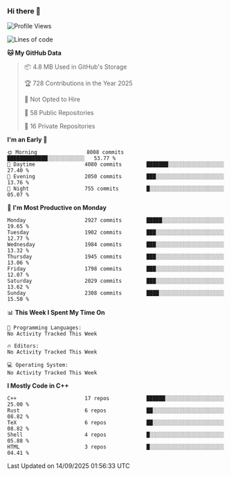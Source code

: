 ### Hi there 👋

<!--
**SemenMartynov/SemenMartynov** is a ✨ _special_ ✨ repository because its `README.md` (this file) appears on your GitHub profile.

Here are some ideas to get you started:

- 🔭 I’m currently working on ...
- 🌱 I’m currently learning ...
- 👯 I’m looking to collaborate on ...
- 🤔 I’m looking for help with ...
- 💬 Ask me about ...
- 📫 How to reach me: ...
- 😄 Pronouns: ...
- ⚡ Fun fact: ...
-->

<!--START_SECTION:waka-->
![Profile Views](http://img.shields.io/badge/Profile%20Views-0-blue)

![Lines of code](https://img.shields.io/badge/From%20Hello%20World%20I%27ve%20Written-7.7%20million%20lines%20of%20code-blue)

**🐱 My GitHub Data** 

> 📦 4.8 MB Used in GitHub's Storage 
 > 
> 🏆 728 Contributions in the Year 2025
 > 
> 🚫 Not Opted to Hire
 > 
> 📜 58 Public Repositories 
 > 
> 🔑 16 Private Repositories 
 > 
**I'm an Early 🐤** 

```text
🌞 Morning                8008 commits        █████████████░░░░░░░░░░░░   53.77 % 
🌆 Daytime                4080 commits        ███████░░░░░░░░░░░░░░░░░░   27.40 % 
🌃 Evening                2050 commits        ███░░░░░░░░░░░░░░░░░░░░░░   13.76 % 
🌙 Night                  755 commits         █░░░░░░░░░░░░░░░░░░░░░░░░   05.07 % 
```
📅 **I'm Most Productive on Monday** 

```text
Monday                   2927 commits        █████░░░░░░░░░░░░░░░░░░░░   19.65 % 
Tuesday                  1902 commits        ███░░░░░░░░░░░░░░░░░░░░░░   12.77 % 
Wednesday                1984 commits        ███░░░░░░░░░░░░░░░░░░░░░░   13.32 % 
Thursday                 1945 commits        ███░░░░░░░░░░░░░░░░░░░░░░   13.06 % 
Friday                   1798 commits        ███░░░░░░░░░░░░░░░░░░░░░░   12.07 % 
Saturday                 2029 commits        ███░░░░░░░░░░░░░░░░░░░░░░   13.62 % 
Sunday                   2308 commits        ████░░░░░░░░░░░░░░░░░░░░░   15.50 % 
```


📊 **This Week I Spent My Time On** 

```text
💬 Programming Languages: 
No Activity Tracked This Week

🔥 Editors: 
No Activity Tracked This Week

💻 Operating System: 
No Activity Tracked This Week
```

**I Mostly Code in C++** 

```text
C++                      17 repos            ██████░░░░░░░░░░░░░░░░░░░   25.00 % 
Rust                     6 repos             ██░░░░░░░░░░░░░░░░░░░░░░░   08.82 % 
TeX                      6 repos             ██░░░░░░░░░░░░░░░░░░░░░░░   08.82 % 
Shell                    4 repos             █░░░░░░░░░░░░░░░░░░░░░░░░   05.88 % 
HTML                     3 repos             █░░░░░░░░░░░░░░░░░░░░░░░░   04.41 % 
```




 Last Updated on 14/09/2025 01:56:33 UTC
<!--END_SECTION:waka-->